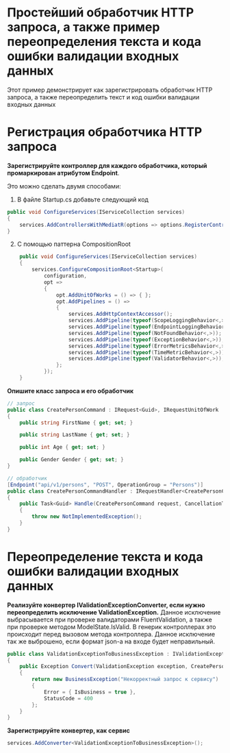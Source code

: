 # Простейший обработчик HTTP запроса, а также пример переопределения текста и кода ошибки валидации входных данных

Этот пример демонстрирует как зарегистрировать обработчик HTTP запроса, а также переопределить текст и код ошибки валидации входных данных

# Регистрация обработчика HTTP запроса

**Зарегистрируйте контроллер для каждого обработчика, который промаркирован атрибутом Endpoint**. 

Это можно сделать двумя способами:
1. В файле Startup.cs добавьте следующий код
```csharp
public void ConfigureServices(IServiceCollection services)
{ 
	services.AddControllersWithMediatR(options => options.RegisterControllersFromAssemblyContaining<Startup>());		
}
```
2. С помощью паттерна CompositionRoot
```csharp
    public void ConfigureServices(IServiceCollection services)
    {
        services.ConfigureCompositionRoot<Startup>(
            configuration,
            opt =>
            {
                opt.AddUnitOfWorks = () => { };
                opt.AddPipelines = () =>
                {
                    services.AddHttpContextAccessor();
                    services.AddPipeline(typeof(ScopeLoggingBehavior<,>));
                    services.AddPipeline(typeof(EndpointLoggingBehavior<,>));
                    services.AddPipeline(typeof(NotFoundBehavior<,>));
                    services.AddPipeline(typeof(ExceptionBehavior<,>));
                    services.AddPipeline(typeof(ErrorMetricsBehavior<,>));
                    services.AddPipeline(typeof(TimeMetricBehavior<,>));
                    services.AddPipeline(typeof(ValidatorBehavior<,>));
                };
            });
    }
```
**Опишите класс запроса и его обработчик**
```csharp
// запрос
public class CreatePersonCommand : IRequest<Guid>, IRequestUnitOfWork
{
    public string FirstName { get; set; }

    public string LastName { get; set; }

    public int Age { get; set; }

    public Gender Gender { get; set; }
}

// обработчик
[Endpoint("api/v1/persons", "POST", OperationGroup = "Persons")]
public class CreatePersonCommandHandler : IRequestHandler<CreatePersonCommand, Guid>
{
    public Task<Guid> Handle(CreatePersonCommand request, CancellationToken cancellationToken)
    {
        throw new NotImplementedException();
    }
}

```

# Переопределение текста и кода ошибки валидации входных данных

**Реализуйте конвертер IValidationExceptionConverter, если нужно переопределить исключение ValidationException.**
Данное исключение выбрасывается при проверке валидаторами FluentValidation, а также при проверке методом ModelState.IsValid.
В генерик контроллерах это происходит перед вызовом метода контроллера. Данное исключение так же выброшено, если формат json-а на входе будет неправильный. 

```csharp
public class ValidationExceptionToBusinessException : IValidationExceptionConverter<CreatePersonCommand>
{
    public Exception Convert(ValidationException exception, CreatePersonCommand command)
    {
        return new BusinessException("Некорректный запрос к сервису")
        {
            Error = { IsBusiness = true },
            StatusCode = 400
        };
    }
}

```
**Зарегистрируйте конвертер, как сервис**
```csharp
services.AddConverter<ValidationExceptionToBusinessException>();
```